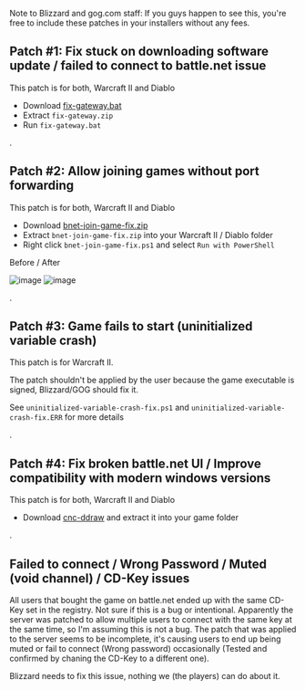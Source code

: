 Note to Blizzard and gog.com staff: If you guys happen to see this, you're free to include these patches in your installers without any fees.


Patch #1: Fix stuck on downloading software update / failed to connect to battle.net issue
-----------------
This patch is for both, Warcraft II and Diablo

 - Download [fix-gateway.bat](https://downgit.github.io/#/home?url=https://github.com/FunkyFr3sh/Warcraft-II-Powershell-Patches/blob/main/fix-gateway.bat)
 - Extract `fix-gateway.zip`
 - Run `fix-gateway.bat`


.

Patch #2: Allow joining games without port forwarding
-----------------
This patch is for both, Warcraft II and Diablo

 - Download [bnet-join-game-fix.zip](https://downgit.github.io/#/home?url=https://github.com/FunkyFr3sh/Warcraft-II-Powershell-Patches/blob/main/bnet-join-game-fix.ps1)
 - Extract `bnet-join-game-fix.zip` into your Warcraft II / Diablo folder
 - Right click `bnet-join-game-fix.ps1` and select `Run with PowerShell`


Before / After

![image](https://github.com/FunkyFr3sh/Warcraft-II-Powershell-Patches/assets/8355237/3b0b7684-bcdb-48cf-b7f9-04055a953a92) ![image](https://github.com/FunkyFr3sh/Warcraft-II-Powershell-Patches/assets/8355237/d5c58a4c-b2f0-4915-8459-5da5fd0a099f)

.

Patch #3: Game fails to start (uninitialized variable crash)
-----------------
This patch is for Warcraft II. 

The patch shouldn't be applied by the user because the game executable is signed, Blizzard/GOG should fix it.

See `uninitialized-variable-crash-fix.ps1` and `uninitialized-variable-crash-fix.ERR` for more details

.

Patch #4: Fix broken battle.net UI / Improve compatibility with modern windows versions
-----------------
This patch is for both, Warcraft II and Diablo

- Download [cnc-ddraw](https://github.com/FunkyFr3sh/cnc-ddraw/releases/tag/battle.net) and extract it into your game folder 

.

Failed to connect / Wrong Password / Muted (void channel) / CD-Key issues
-----------------
All users that bought the game on battle.net ended up with the same CD-Key set in the registry. Not sure if this is a bug or intentional. Apparently the server was patched to allow multiple users to connect with the same key at the same time, so I'm assuming this is not a bug. The patch that was applied to the server seems to be incomplete, it's causing users to end up being muted or fail to connect (Wrong password) occasionally (Tested and confirmed by chaning the CD-Key to a different one).

Blizzard needs to fix this issue, nothing we (the players) can do about it.
